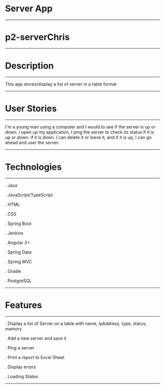 
# Server App
------------------------------------------------------------------

# p2-serverChris

------------------------------------------------------------------

# Description
------------------------------------------------------------------

This app stores/display a list of server in a table format

-------------------------------------------------------------------

# User Stories

-------------------------------------------------------------------

I'm a young man using a computer and I would to see if the server is up or down. I open up my application, I ping the server to check its status if it is up or down. if it is down, I can delete it or leave it, and if it is up, I can go ahead and user the server.

----------------------------------------------------------------------


# Technologies

-----------------------------------------------------------------------

. Java

. JavaScript/TypeScript

. HTML

. CSS

. Spring Boot

. Jenkins

. Angular 2+

. Spring Data

. Spring MVC

. Gradle

. PostgreSQL

-----------------------------------------------------------------------------


# Features

-----------------------------------------------------------------------------

. Display a list of Server on a table with name, ipAddress, type, status, mamory

. Add a new server and save it

. Ping a server

. Print a report to Excel Sheet

. Display errors

. Loading States

------------------------------------------------------------------------------
